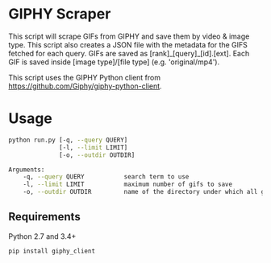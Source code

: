 # GIPHY Scraper

This script will scrape GIFs from GIPHY and save them by video & image type. This script also creates a JSON file with the metadata for the GIFS fetched for each query. GIFs are saved as [rank]\_[query]\_[id].[ext]. Each GIF is saved inside [image type]/[file type]  (e.g. 'original/mp4').

This script uses the GIPHY Python client from https://github.com/Giphy/giphy-python-client.

# Usage

```sh
python run.py [-q, --query QUERY]
			  [-l, --limit LIMIT]
			  [-o, --outdir OUTDIR]

Arguments:
	-q, --query QUERY 			search term to use
	-l, --limit LIMIT 			maximum number of gifs to save
	-o, --outdir OUTDIR 		name of the directory under which all gifs will be saved
```
## Requirements

Python 2.7 and 3.4+

```sh
pip install giphy_client
```
